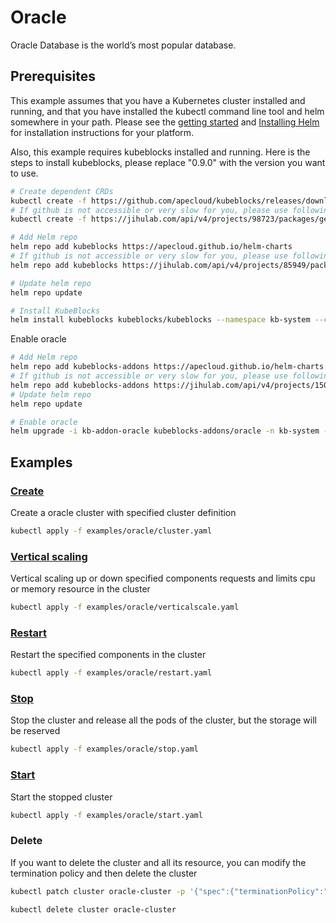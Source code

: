 # Oracle

Oracle Database is the world’s most popular database.

## Prerequisites

This example assumes that you have a Kubernetes cluster installed and running, and that you have installed the kubectl command line tool and helm somewhere in your path. Please see the [getting started](https://kubernetes.io/docs/setup/)  and [Installing Helm](https://helm.sh/docs/intro/install/) for installation instructions for your platform.

Also, this example requires kubeblocks installed and running. Here is the steps to install kubeblocks, please replace "0.9.0" with the version you want to use.
```bash
# Create dependent CRDs
kubectl create -f https://github.com/apecloud/kubeblocks/releases/download/v0.9.0/kubeblocks_crds.yaml
# If github is not accessible or very slow for you, please use following command instead
kubectl create -f https://jihulab.com/api/v4/projects/98723/packages/generic/kubeblocks/v0.9.0/kubeblocks_crds.yaml

# Add Helm repo 
helm repo add kubeblocks https://apecloud.github.io/helm-charts
# If github is not accessible or very slow for you, please use following repo instead
helm repo add kubeblocks https://jihulab.com/api/v4/projects/85949/packages/helm/stable

# Update helm repo
helm repo update

# Install KubeBlocks
helm install kubeblocks kubeblocks/kubeblocks --namespace kb-system --create-namespace --version="0.9.0"
```
Enable oracle
```bash
# Add Helm repo 
helm repo add kubeblocks-addons https://apecloud.github.io/helm-charts
# If github is not accessible or very slow for you, please use following repo instead
helm repo add kubeblocks-addons https://jihulab.com/api/v4/projects/150246/packages/helm/stable
# Update helm repo
helm repo update

# Enable oracle 
helm upgrade -i kb-addon-oracle kubeblocks-addons/oracle -n kb-system --version 0.9.0 
``` 

## Examples

### [Create](cluster.yaml) 
Create a oracle cluster with specified cluster definition 
```bash
kubectl apply -f examples/oracle/cluster.yaml
```

### [Vertical scaling](verticalscale.yaml)
Vertical scaling up or down specified components requests and limits cpu or memory resource in the cluster
```bash
kubectl apply -f examples/oracle/verticalscale.yaml
```

### [Restart](restart.yaml)
Restart the specified components in the cluster
```bash
kubectl apply -f examples/oracle/restart.yaml
```

### [Stop](stop.yaml)
Stop the cluster and release all the pods of the cluster, but the storage will be reserved
```bash
kubectl apply -f examples/oracle/stop.yaml
```

### [Start](start.yaml)
Start the stopped cluster
```bash
kubectl apply -f examples/oracle/start.yaml
```

### Delete
If you want to delete the cluster and all its resource, you can modify the termination policy and then delete the cluster
```bash
kubectl patch cluster oracle-cluster -p '{"spec":{"terminationPolicy":"WipeOut"}}' --type="merge"

kubectl delete cluster oracle-cluster
```
